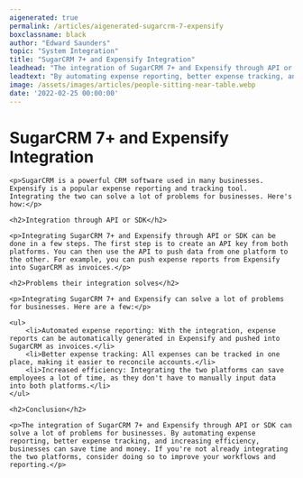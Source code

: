 ```yaml
---
aigenerated: true
permalink: /articles/aigenerated-sugarcrm-7-expensify
boxclassname: black
author: "Edward Saunders"
topic: "System Integration"
title: "SugarCRM 7+ and Expensify Integration"
leadhead: "The integration of SugarCRM 7+ and Expensify through API or SDK can solve a lot of problems for businesses"
leadtext: "By automating expense reporting, better expense tracking, and increasing efficiency, businesses can save time and money. If you're not already integrating the two platforms, consider doing so to improve your workflows and reporting."
image: /assets/images/articles/people-sitting-near-table.webp
date: '2022-02-25 00:00:00'
---
```

<div class="arttext">
	<h1>SugarCRM 7+ and Expensify Integration</h1>

	<p>SugarCRM is a powerful CRM software used in many businesses. Expensify is a popular expense reporting and tracking tool. Integrating the two can solve a lot of problems for businesses. Here's how:</p>

	<h2>Integration through API or SDK</h2>

	<p>Integrating SugarCRM 7+ and Expensify through API or SDK can be done in a few steps. The first step is to create an API key from both platforms. You can then use the API to push data from one platform to the other. For example, you can push expense reports from Expensify into SugarCRM as invoices.</p>

	<h2>Problems their integration solves</h2>

	<p>Integrating SugarCRM 7+ and Expensify can solve a lot of problems for businesses. Here are a few:</p>

	<ul>
		<li>Automated expense reporting: With the integration, expense reports can be automatically generated in Expensify and pushed into SugarCRM as invoices.</li>
		<li>Better expense tracking: All expenses can be tracked in one place, making it easier to reconcile accounts.</li>
		<li>Increased efficiency: Integrating the two platforms can save employees a lot of time, as they don't have to manually input data into both platforms.</li>
	</ul>

	<h2>Conclusion</h2>

	<p>The integration of SugarCRM 7+ and Expensify through API or SDK can solve a lot of problems for businesses. By automating expense reporting, better expense tracking, and increasing efficiency, businesses can save time and money. If you're not already integrating the two platforms, consider doing so to improve your workflows and reporting.</p>

</div>